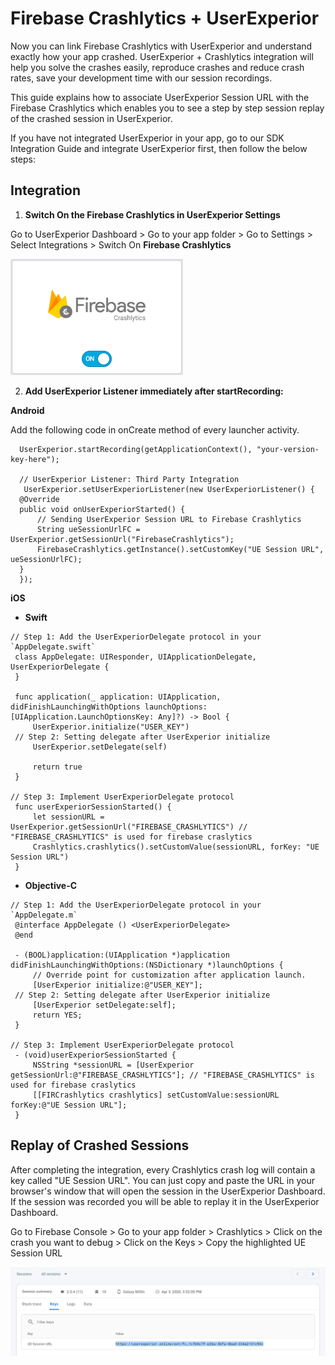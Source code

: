 # Firebase Crashlytics + UserExperior

Now you can link Firebase Crashlytics with UserExperior and understand exactly how your app crashed. UserExperior + Crashlytics integration will help you solve the crashes easily, reproduce crashes and reduce crash rates, save your development time with our session recordings.

This guide explains how to associate UserExperior Session URL with the Firebase Crashlytics which enables you to see a step by step session replay of the crashed session in UserExperior.

If you have not integrated UserExperior in your app, go to our SDK Integration Guide and integrate UserExperior first, then follow the below steps:

## Integration

1. **Switch On the Firebase Crashlytics in UserExperior Settings**

  Go to UserExperior Dashboard > Go to your app folder > Go to Settings > Select Integrations > Switch On **Firebase Crashlytics**
  
  ![Firebase Crashlytics Switch](_media/firebase-crashlytics-android/firebase-crashlytics-switch.png)

2. **Add UserExperior Listener immediately after startRecording:**

  **Android**
  
  Add the following code in onCreate method of every launcher activity.

  ```
    UserExperior.startRecording(getApplicationContext(), "your-version-key-here");
      
    // UserExperior Listener: Third Party Integration
     UserExperior.setUserExperiorListener(new UserExperiorListener() {
    @Override
    public void onUserExperiorStarted() {
        // Sending UserExperior Session URL to Firebase Crashlytics
        String ueSessionUrlFC = UserExperior.getSessionUrl("FirebaseCrashlytics");
        FirebaseCrashlytics.getInstance().setCustomKey("UE Session URL", ueSessionUrlFC);
    }
    });
  ```
  
  **iOS**
  
  * **Swift**
   ```
   // Step 1: Add the UserExperiorDelegate protocol in your `AppDelegate.swift`
    class AppDelegate: UIResponder, UIApplicationDelegate, UserExperiorDelegate {
    }
    
    func application(_ application: UIApplication, didFinishLaunchingWithOptions launchOptions: [UIApplication.LaunchOptionsKey: Any]?) -> Bool {
        UserExperior.initialize("USER_KEY")
    // Step 2: Setting delegate after UserExperior initialize
        UserExperior.setDelegate(self)

        return true
    }
    
  // Step 3: Implement UserExperiorDelegate protocol
    func userExperiorSessionStarted() {
        let sessionURL = UserExperior.getSessionUrl("FIREBASE_CRASHLYTICS") // "FIREBASE_CRASHLYTICS" is used for firebase craslytics
        Crashlytics.crashlytics().setCustomValue(sessionURL, forKey: "UE Session URL")
    }
  ```

  * **Objective-C**
   ```
   // Step 1: Add the UserExperiorDelegate protocol in your `AppDelegate.m`
    @interface AppDelegate () <UserExperiorDelegate>
    @end
    
    - (BOOL)application:(UIApplication *)application didFinishLaunchingWithOptions:(NSDictionary *)launchOptions {
        // Override point for customization after application launch.
        [UserExperior initialize:@"USER_KEY"];
    // Step 2: Setting delegate after UserExperior initialize
        [UserExperior setDelegate:self];
        return YES;
    }
    
   // Step 3: Implement UserExperiorDelegate protocol
    - (void)userExperiorSessionStarted {
        NSString *sessionURL = [UserExperior getSessionUrl:@"FIREBASE_CRASHLYTICS"]; // "FIREBASE_CRASHLYTICS" is used for firebase craslytics
        [[FIRCrashlytics crashlytics] setCustomValue:sessionURL forKey:@"UE Session URL"];
    }
  ```
  
## Replay of Crashed Sessions
 
After completing the integration, every Crashlytics crash log will contain a key called "UE Session URL". You can just copy and paste the URL in your browser's window that will open the session in the UserExperior Dashboard. If the session was recorded you will be able to replay it in the UserExperior Dashboard.

Go to Firebase Console > Go to your app folder > Crashlytics > Click on the crash you want to debug > Click on the Keys > Copy the highlighted UE Session URL

![Firebase Crashlytics Switch](_media/firebase-crashlytics-android/firebase-crashlytics-ue-session-url.png)
